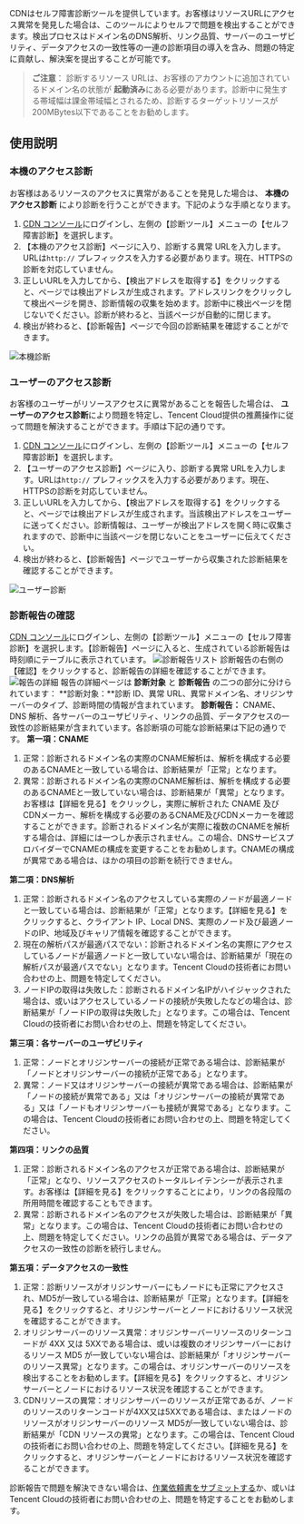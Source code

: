 CDNはセルフ障害診断ツールを提供しています。お客様はリソースURLにアクセス異常を発見した場合は、このツールによりセルフで問題を検出することができます。検出プロセスはドメイン名のDNS解析、リンク品質、サーバーのユーザビリティ、データアクセスの一致性等の一連の診断項目の導入を含み、問題の特定に貢献し、解決案を提出することが可能です。

> **ご注意**：
> 診断するリソース URLは、お客様のアカウントに追加されているドメイン名の状態が **起動済み**にある必要があります。診断中に発生する帯域幅は課金帯域幅とされるため、診断するターゲットリソースが200MBytes以下であることをお勧めします。

## 使用説明
### 本機のアクセス診断
お客様はあるリソースのアクセスに異常があることを発見した場合は、 **本機のアクセス診断** により診断を行うことができます。下記のような手順となります。
1.  [CDN コンソール](https://console.cloud.tencent.com/cdn)にログインし、左側の【診断ツール】メニューの【セルフ障害診断】を選択します。
2. 【本機のアクセス診断】ページに入り、診断する異常 URLを入力します。URLは```http://``` プレフィックスを入力する必要があります。現在、HTTPSの診断を対応していません。
3. 正しいURLを入力してから、【検出アドレスを取得する】をクリックすると、ページでは検出アドレスが生成されます。アドレスリンクをクリックして検出ページを開き、診断情報の収集を始めます。診断中に検出ページを閉じないでください。診断が終わると、当該ページが自動的に閉じます。
4. 検出が終わると、【診断報告】ページで今回の診断結果を確認することができます。

![本機診断](https://mc.qcloudimg.com/static/img/0ca0998f99eb34b0518c0d2bec8a3723/self_diagnose.png)
### ユーザーのアクセス診断 
お客様のユーザーがリソースアクセスに異常があることを報告した場合は、 **ユーザーのアクセス診断**により問題を特定し、Tencent Cloud提供の推薦操作に従って問題を解決することができます。手順は下記の通りです。
1.  [CDN コンソール](https://console.cloud.tencent.com/cdn)にログインし、左側の【診断ツール】メニューの【セルフ障害診断】を選択します。
2. 【ユーザーのアクセス診断】ページに入り、診断する異常 URLを入力します。URLは```http://``` プレフィックスを入力する必要があります。現在、HTTPSの診断を対応していません。
3. 正しいURLを入力してから、【検出アドレスを取得する】をクリックすると、ページでは検出アドレスが生成されます。当該検出アドレスをユーザーに送ってください。診断情報は、ユーザーが検出アドレスを開く時に収集されますので、診断中に当該ページを閉じないことをユーザーに伝えてください。
4. 検出が終わると、【診断報告】ページでユーザーから収集された診断結果を確認することができます。

![ユーザー診断](https://mc.qcloudimg.com/static/img/bbf78690bdf0427185c262f2bebc1131/client_diagnose.png)
### 診断報告の確認
 [CDN コンソール](https://console.cloud.tencent.com/cdn)にログインし、左側の【診断ツール】メニューの【セルフ障害診断】を選択します。【診断報告】ページに入ると、生成されている診断報告は時刻順にテーブルに表示されています。
![診断報告リスト](https://mc.qcloudimg.com/static/img/e7f20ed2db1f3189fa76f52e7eab8405/diagnose_report.png)
診断報告の右側の【確認】をクリックすると、診断報告の詳細を確認することができます。 
![報告の詳細](https://mc.qcloudimg.com/static/img/a20eec7d8f810d8351bd5438d51bde36/diagnose_details.png)
報告の詳細ページは **診断対象** と **診断報告** の二つの部分に分けられています：
**診断対象：**診断 ID、異常 URL、異常ドメイン名、オリジンサーバーのタイプ、診断時間の情報が含まれています。
**診断報告：** CNAME、DNS 解析、各サーバーのユーザビリティ、リンクの品質、データアクセスの一致性の診断結果が含まれています。各診断項の可能な診断結果は下記の通りです。
**第一項：CNAME**
1. 正常：診断されるドメイン名の実際のCNAME解析は、解析を構成する必要のあるCNAMEと一致している場合は、診断結果が「正常」となります。
2. 異常：診断されるドメイン名の実際のCNAME解析は、解析を構成する必要のあるCNAMEと一致していない場合は、診断結果が「異常」となります。お客様は【詳細を見る】をクリックし，実際に解析された CNAME 及び CDNメーカー、解析を構成する必要のあるCNAME及びCDNメーカーを確認することができます。診断されるドメイン名が実際に複数のCNAMEを解析する場合は、詳細には一つしか表示されません。この場合、DNSサービスプロバイダーでCNAMEの構成を変更することをお勧めします。CNAMEの構成が異常である場合は、ほかの項目の診断を続行できません。

**第二項：DNS解析**
1. 正常：診断されるドメイン名のアクセスしている実際のノードが最適ノードと一致している場合は、診断結果が「正常」となります。【詳細を見る】をクリックすると、クライアント IP、Local DNS、実際のノード及び最適ノードのIP、地域及びキャリア情報を確認することができます。
2. 現在の解析パスが最適パスでない：診断されるドメイン名の実際にアクセスしているノードが最適ノードと一致していない場合は、診断結果が「現在の解析パスが最適パスでない」となります。Tencent Cloudの技術者にお問い合わせの上、問題を特定してください。
3. ノードIPの取得は失敗した：診断されるドメイン名IPがハイジャックされた場合は、或いはアクセスしているノードの接続が失敗したなどの場合は、診断結果が「ノードIPの取得は失敗した」となります。この場合は、Tencent Cloudの技術者にお問い合わせの上、問題を特定してください。

**第三項：各サーバーのユーザビリティ**
1. 正常：ノードとオリジンサーバーの接続が正常である場合は、診断結果が「ノードとオリジンサーバーの接続が正常である」となります。
2. 異常：ノード又はオリジンサーバーの接続が異常である場合は、診断結果が「ノードの接続が異常である」又は「オリジンサーバーの接続が異常である」又は「ノードもオリジンサーバーも接続が異常である」となります。この場合は、Tencent Cloudの技術者にお問い合わせの上、問題を特定してください。

**第四項：リンクの品質**
1. 正常：診断されるドメイン名のアクセスが正常である場合は、診断結果が「正常」となり、リソースアクセスのトータルレイテンシーが表示されます。お客様は【詳細を見る】をクリックすることにより，リンクの各段階の所用時間を確認することもできます。
2. 異常：診断されるドメイン名のアクセスが失敗した場合は、診断結果が「異常」となります。この場合は、Tencent Cloudの技術者にお問い合わせの上、問題を特定してください。リンクの品質が異常である場合は、データアクセスの一致性の診断を続行しません。

**第五項：データアクセスの一致性**
1. 正常：診断リソースがオリジンサーバーにもノードにも正常にアクセスされ、MD5が一致している場合は、診断結果が「正常」となります。【詳細を見る】をクリックすると、オリジンサーバーとノードにおけるリソース状況を確認することができます。
2. オリジンサーバーのリソース異常：オリジンサーバーリソースのリターンコードが 4XX 又は 5XXである場合は、或いは複数のオリジンサーバーにおけるリソース MD5 が一致していない場合は、診断結果が「オリジンサーバーのリソース異常」となります。この場合は、オリジンサーバーのリソースを検出することをお勧めします。【詳細を見る】をクリックすると、オリジンサーバーとノードにおけるリソース状況を確認することができます。
3. CDNリソースの異常：オリジンサーバーのリソースが正常であるが、ノードのリソースのリターンコードが4XX又は5XXである場合は、またはノードのリソースがオリジンサーバーのリソース MD5が一致していない場合は、診断結果が「CDN リソースの異常」となります。この場合は、Tencent Cloudの技術者にお問い合わせの上、問題を特定してください。【詳細を見る】をクリックすると、オリジンサーバーとノードにおけるリソース状況を確認することができます。

診断報告で問題を解決できない場合は、[作業依頼書をサブミットする](https://console.cloud.tencent.com/workorder/category)か、或いはTencent Cloudの技術者にお問い合わせの上、問題を特定することをお勧めします。
